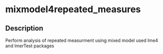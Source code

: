 # mixmodel4repeated_measures

## Description
Perform analysis of repeated measurment using mixed model used lme4 and lmerTest packages
